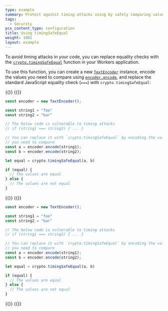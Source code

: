 ```yaml
---
type: example
summary: Protect against timing attacks using by safely comparing values using timingSafeEqual.
tags:
  - Security
pcx_content_type: configuration
title: Using timingSafeEqual
weight: 1001
layout: example
---
```


To avoid timing attacks in your code, you can replace equality checks with the [`crypto.timingSafeEqual`](/workers/runtime-apis/web-crypto/#timingsafeequal) function in your Workers application.

To use this function, you can create a new [`TextEncoder`](/workers/runtime-apis/encoding/#textencoder) instance, encode the values you need to compare using [`encoder.encode`](/workers/runtime-apis/encoding/#methods), and replace the standard JavaScript equality check (`===`) with `crypto.timingSafeEqual`:

{{<tabs labels="js | ts">}}
{{<tab label="js" default="true">}}

```js
const encoder = new TextEncoder();

const string1 = "foo"
const string2 = "bar"

// The below code is vulnerable to timing attacks
// if (string1 === string2) { ... }

// You can replace it with `crypto.timingSafeEqual` by encoding the values
// you need to compare
const a = encoder.encode(string1);
const b = encoder.encode(string2);

let equal = crypto.timingSafeEqual(a, b)

if (equal) {
  // The values are equal
} else {
  // The values are not equal
}
```


{{</tab>}}
{{<tab label="ts">}}

```ts
const encoder = new TextEncoder();

const string1 = "foo"
const string2 = "bar"

// The below code is vulnerable to timing attacks
// if (string1 === string2) { ... }

// You can replace it with `crypto.timingSafeEqual` by encoding the values
// you need to compare
const a = encoder.encode(string1);
const b = encoder.encode(string2);

let equal = crypto.timingSafeEqual(a, b)

if (equal) {
  // The values are equal
} else {
  // The values are not equal
}
```

{{</tab>}}
{{</tabs>}}